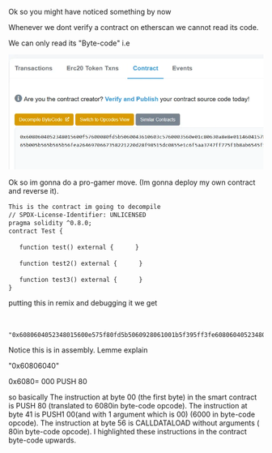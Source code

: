 Ok so you might have noticed something by now 

Whenever we dont verify a contract on etherscan we cannot read its code.

We can only read its "Byte-code" i.e

![alt text](image.png)

Ok so im gonna do a pro-gamer move.
(Im gonna deploy my own contract and reverse it).
```
This is the contract im going to decompile 
// SPDX-License-Identifier: UNLICENSED
pragma solidity ^0.8.0;
contract Test {  
    
   function test() external {      } 
     
   function test2() external {      }  
    
   function test3() external {      }  
}
```

putting this in remix and debugging it we get 
```

	"0x6080604052348015600e575f80fd5b5060928061001b5f395ff3fe6080604052348015600e575f80fd5b5060043610603a575f3560e01c80630a8e8e0114603e57806366e41cb7146046578063f8a8fd6d14604e575b5f80fd5b60446056565b005b604c6058565b005b6054605a565b005b565b565b56fea264697066735822122055ff0d48126e74afbf0e70a0c08e275f07cc72ba60bdfae4d80c346371101d6464736f6c63430008160033"

```

Notice this is in assembly.
Lemme explain 

"0x60806040"

0x6080= 000 PUSH 80

so basically The instruction at byte 00 (the first byte) in the smart contract is PUSH 80 (translated to 6080in byte-code opcode).
The instruction at byte 41 is PUSH1 00(and with 1 argument which is 00) (6000 in byte-code opcode).
The instruction at byte 56 is CALLDATALOAD without arguments ( 80in byte-code opcode). I highlighted these instructions in the contract byte-code upwards.
